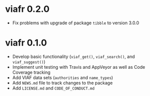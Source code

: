 # viafr 0.2.0

* Fix problems with upgrade of package `tibble` to version 3.0.0


# viafr 0.1.0

* Develop basic functionality (`viaf_get()`, `viaf_search()`, and `viaf_suggest()`)
* Implement unit testing with Travis and AppVeyor as well as Code Coverage tracking
* Add VIAF data sets (`authorities` and `name_types`)
* Add `NEWS.md` file to track changes to the package
* Add `LICENSE.md` and `CODE_OF_CONDUCT.md`
